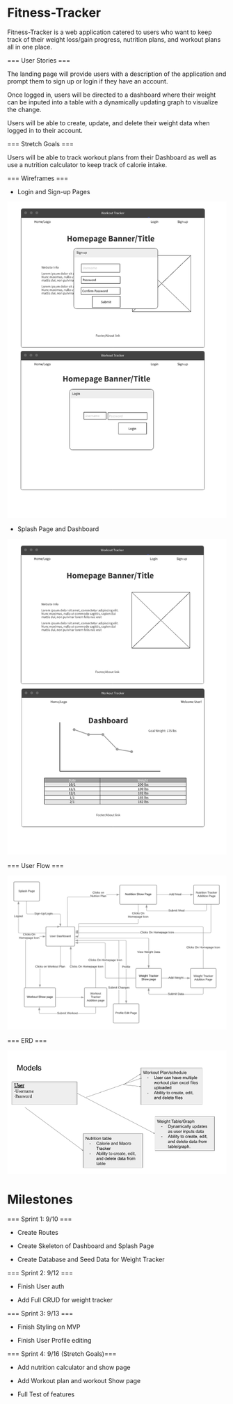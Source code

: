 # Fitness-Tracker

Fitness-Tracker is a web application catered to users who want to keep track of their weight loss/gain progress, nutrition plans, and workout plans all in one place.


=== User Stories ===

The landing page will provide users with a description of the application and prompt them to sign up or login if they have an account.

Once logged in, users will be directed to a dashboard where their weight can be inputed into a table with a dynamically updating graph to visualize the change. 

Users will be able to create, update, and delete their weight data when logged in to their account.

=== Stretch Goals ===

Users will be able to track workout plans from their Dashboard as well as use a nutrition calculator to keep track of calorie intake.


=== Wireframes ===

- Login and Sign-up Pages

![mvp-wireframe](./readme-images/Login_Modal.png)

- Splash Page and Dashboard

![mvp-wireframe](./readme-images/Splash_Page.png)


=== User Flow ===

![mvp-wireframe](./readme-images/UserFlow.png)

=== ERD ===

![mvp-wireframe](./readme-images/ERD.png)


# Milestones

=== Sprint 1: 9/10 ===

- Create Routes

- Create Skeleton of Dashboard and Splash Page

- Create Database and Seed Data for Weight Tracker

=== Sprint 2: 9/12 ===

- Finish User auth

- Add Full CRUD for weight tracker

=== Sprint 3: 9/13 ===

- Finish Styling on MVP

- Finish User Profile editing

=== Sprint 4: 9/16 (Stretch Goals)===

- Add nutrition calculator and show page

- Add Workout plan and workout Show page

- Full Test of features 

